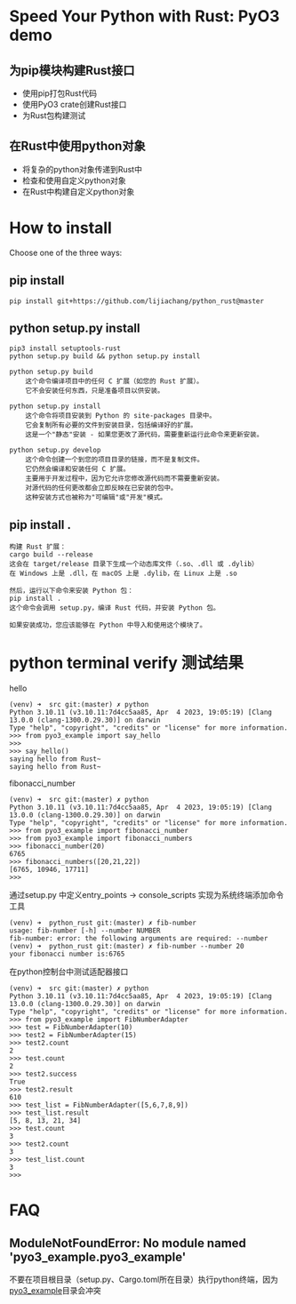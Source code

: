 # Speed Your Python with Rust: PyO3 demo
## 为pip模块构建Rust接口
* 使用pip打包Rust代码
* 使用PyO3 crate创建Rust接口
* 为Rust包构建测试
## 在Rust中使用python对象
* 将复杂的python对象传递到Rust中
* 检查和使用自定义python对象
* 在Rust中构建自定义python对象

# How to install
Choose one of the three ways:  

## pip install
```
pip install git+https://github.com/lijiachang/python_rust@master
```

## python setup.py install
```
pip3 install setuptools-rust
python setup.py build && python setup.py install
```


    python setup.py build
        这个命令编译项目中的任何 C 扩展（如您的 Rust 扩展）。
        它不会安装任何东西，只是准备项目以供安装。

    python setup.py install
        这个命令将项目安装到 Python 的 site-packages 目录中。
        它会复制所有必要的文件到安装目录，包括编译好的扩展。
        这是一个"静态"安装 - 如果您更改了源代码，需要重新运行此命令来更新安装。

    python setup.py develop
        这个命令创建一个到您的项目目录的链接，而不是复制文件。
        它仍然会编译和安装任何 C 扩展。
        主要用于开发过程中，因为它允许您修改源代码而不需要重新安装。
        对源代码的任何更改都会立即反映在已安装的包中。
        这种安装方式也被称为"可编辑"或"开发"模式。

## pip install .
```text
构建 Rust 扩展：
cargo build --release
这会在 target/release 目录下生成一个动态库文件（.so、.dll 或 .dylib）
在 Windows 上是 .dll，在 macOS 上是 .dylib，在 Linux 上是 .so

然后，运行以下命令来安装 Python 包：
pip install .
这个命令会调用 setup.py，编译 Rust 代码，并安装 Python 包。

如果安装成功，您应该能够在 Python 中导入和使用这个模块了。 
```

# python terminal verify 测试结果
hello
```text
(venv) ➜  src git:(master) ✗ python
Python 3.10.11 (v3.10.11:7d4cc5aa85, Apr  4 2023, 19:05:19) [Clang 13.0.0 (clang-1300.0.29.30)] on darwin
Type "help", "copyright", "credits" or "license" for more information.
>>> from pyo3_example import say_hello
>>> 
>>> say_hello()
saying hello from Rust~
saying hello from Rust~
```
fibonacci_number
```text
(venv) ➜  src git:(master) ✗ python                     
Python 3.10.11 (v3.10.11:7d4cc5aa85, Apr  4 2023, 19:05:19) [Clang 13.0.0 (clang-1300.0.29.30)] on darwin
Type "help", "copyright", "credits" or "license" for more information.
>>> from pyo3_example import fibonacci_number
>>> from pyo3_example import fibonacci_numbers
>>> fibonacci_number(20)
6765
>>> fibonacci_numbers([20,21,22])
[6765, 10946, 17711]
>>> 
```
通过setup.py 中定义entry_points -> console_scripts 实现为系统终端添加命令工具
```text
(venv) ➜  python_rust git:(master) ✗ fib-number                                                          
usage: fib-number [-h] --number NUMBER
fib-number: error: the following arguments are required: --number
(venv) ➜  python_rust git:(master) ✗ fib-number --number 20
your fibonacci number is:6765 
```
在python控制台中测试适配器接口
```text
(venv) ➜  src git:(master) ✗ python                                                               
Python 3.10.11 (v3.10.11:7d4cc5aa85, Apr  4 2023, 19:05:19) [Clang 13.0.0 (clang-1300.0.29.30)] on darwin
Type "help", "copyright", "credits" or "license" for more information.
>>> from pyo3_example import FibNumberAdapter
>>> test = FibNumberAdapter(10)
>>> test2 = FibNumberAdapter(15)
>>> test2.count
2
>>> test.count
2
>>> test2.success
True
>>> test2.result
610
>>> test_list = FibNumberAdapter([5,6,7,8,9])
>>> test_list.result
[5, 8, 13, 21, 34]
>>> test.count
3
>>> test2.count
3
>>> test_list.count
3
>>> 
```

# FAQ

## ModuleNotFoundError: No module named 'pyo3_example.pyo3_example'
不要在项目根目录（setup.py、Cargo.toml所在目录）执行python终端，因为[pyo3_example](pyo3_example)目录会冲突